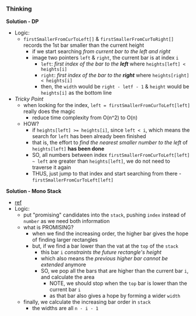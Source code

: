 ### Thinking
**Solution - DP**
- Logic:
  - `firstSmallerFromCurToLeft[]` & `firstSmallerFromCurToRight[]` records the 1st bar smaller than the current height 
    - if we start searching _from current bar to the left and right_
    - image two pointers `left` & `right`, the current bar is at index `i`
      - `left`: _first index of the bar to the **left**_ where `heights[left] < heights[i]`
      - `right`: _first index of the bar to the **right**_ where `heights[right] < heights[i]`
      - then, the `width` would be `right - letf - 1` & `height` would be `heights[i]` as the bottom line
- _Tricky Point_
  - when looking for the index, `left = firstSmallerFromCurToLeft[left]` really does the magic
    - reduce time complexity from O(n^2) to O(n)
  - HOW?
    - if `heights[left] >= heights[i]`, since `left < i`, which means the search for `left` has been already been finished
    - that is, the effort to _find the nearest smaller number to the left_ of `heights[left]` **has been done**
    - SO, all numbers between index `firstSmallerFromCurToLeft[left] ~ left` are greater than `heights[left]`, we do not need to traverse it again
    - THUS, just jump to that index and start searching from there - `firstSmallerFromCurToLeft[left]`

**Solution - Mono Stack**  
- [ref](https://leetcode.com/problems/largest-rectangle-in-histogram/discuss/452612/Thinking-Process-for-Stack-Solution)
- Logic:
  - put "promising" candidates into the `stack`, pushing `index` instead of `number` as we need both information
  - what is PROMISING?
    - when we find the increasing order, the higher bar gives the hope of finding larger rectangles
    - but, if we find a bar lower than the vat at the `top` of the `stack`
      - this bar `i` _constraints the future rectangle's height_
      - which also means the _previous higher bar cannot be extended_ anymore
      - SO, we pop all the bars that are higher than the current bar `i`, and calculate the area
        - NOTE, we should stop when the `top` bar is lower than the current bar `i`
        - as that bar also gives a hope by forming a wider `width`
  - finally, we calculate the increasing bar order in `stack` 
    - the widths are all `n - i - 1`